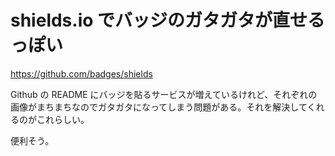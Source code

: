 # shields.io でバッジのガタガタが直せるっぽい

https://github.com/badges/shields

Github の README にバッジを貼るサービスが増えているけれど、それぞれの画像がまちまちなのでガタガタになってしまう問題がある。それを解決してくれるのがこれらしい。

便利そう。
